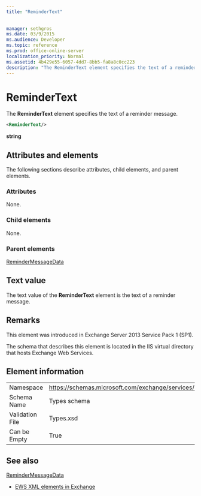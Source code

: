 ```yaml
---
title: "ReminderText"
 
 
manager: sethgros
ms.date: 03/9/2015
ms.audience: Developer
ms.topic: reference
ms.prod: office-online-server
localization_priority: Normal
ms.assetid: 4b429e55-6057-4dd7-8bb5-fa8a8c0cc223
description: "The ReminderText element specifies the text of a reminder message."
---
```


# ReminderText

The **ReminderText** element specifies the text of a reminder message. 
  
```XML
<ReminderText/>
```

 **string**
## Attributes and elements

The following sections describe attributes, child elements, and parent elements.
  
### Attributes

None.
  
### Child elements

None.
  
### Parent elements

[ReminderMessageData](remindermessagedata.md)
  
## Text value

The text value of the **ReminderText** element is the text of a reminder message. 
  
## Remarks

This element was introduced in Exchange Server 2013 Service Pack 1 (SP1).
  
The schema that describes this element is located in the IIS virtual directory that hosts Exchange Web Services.
  
## Element information

|||
|:-----|:-----|
|Namespace  <br/> |https://schemas.microsoft.com/exchange/services/2006/types  <br/> |
|Schema Name  <br/> |Types schema  <br/> |
|Validation File  <br/> |Types.xsd  <br/> |
|Can be Empty  <br/> |True  <br/> |
   
## See also



[ReminderMessageData](remindermessagedata.md)


- [EWS XML elements in Exchange](ews-xml-elements-in-exchange.md)

